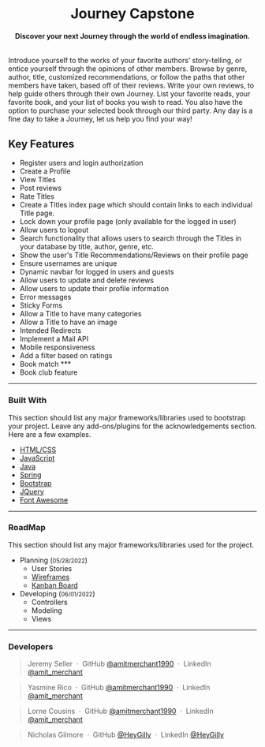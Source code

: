 
<h1 align="center"> Journey Capstone </h1>

<h4 align="center">Discover your next Journey through the world of endless imagination.</h4>


<img src="../Journey-Capstone/src/main/resources/static/images/templateHeader.png" alt="">


Introduce yourself to the works of your favorite authors’ story-telling, or entice yourself through the opinions of other members.  Browse by genre, author, title, customized recommendations, or follow the paths that other members have taken, based off of their reviews.  Write your own reviews, to help guide others through their own Journey.  List your favorite reads, your favorite book, and your list of books you wish to read.  You also have the option to purchase your selected book through our third party.  Any day is a fine day to take a Journey, let us help you find your way!



## Key Features
* Register users and login authorization 
* Create a Profile 
* View Titles 
* Post reviews 
* Rate Titles 
* Create a Titles index page which should contain links to each individual Title page. 
* Lock down your profile page (only available for the logged in user)
* Allow users to logout 
* Search functionality that allows users to search through the Titles in your database by title, author, genre, etc. 
* Show the user's Title Recommendations/Reviews on their profile page 
* Ensure usernames are unique
* Dynamic navbar for logged in users and guests 
* Allow users to update and delete reviews 
* Allow users to update their profile information 
* Error messages 
* Sticky Forms 
* Allow a Title to have many categories 
* Allow a Title to have an image 
* Intended Redirects 
* Implement a Mail API 
* Mobile responsiveness 
* Add a filter based on ratings 
* Book match ***
* Book club feature


<hr>

### Built With

This section should list any major frameworks/libraries used to bootstrap your project. Leave any add-ons/plugins for the acknowledgements section. Here are a few examples.

* [HTML/CSS](https://www.w3schools.com/)
* [JavaScript](https://developer.mozilla.org/en-US/docs/Web/javascript)
* [Java](https://docs.oracle.com/en/java/)
* [Spring](https://spring.io/projects)
* [Bootstrap](https://bootstrap.com)
* [JQuery](https://jquery.com)
* [Font Awesome](https://fontawesome.com)


<hr>

### RoadMap

This section should list any major frameworks/libraries used for the project. 

  * Planning    (<small>05/28/2022</small>)
    * User Stories
    * [Wireframes](https://www.figma.com/file/EzRz2EiegdIdhm0vXvulVZ/Capstone?node-id=23%3A2160)
    * [Kanban Board](https://github.com/orgs/Journey-Capstone/projects/1)
  * Developing   (<small>06/01/2022</small>)
    * Controllers
    * Modeling
    * Views

<hr>




### Developers
> Jeremy Seller &nbsp;&middot;&nbsp;
> GitHub [@amitmerchant1990](https://linkedin.com) &nbsp;&middot;&nbsp;
> LinkedIn [@amit_merchant](https://linkedin.com)

> Yasmine Rico &nbsp;&middot;&nbsp;
> GitHub [@amitmerchant1990](https://linkedin.com) &nbsp;&middot;&nbsp;
> LinkedIn [@amit_merchant](https://linkedin.com)


> Lorne Cousins &nbsp;&middot;&nbsp;
> GitHub [@amitmerchant1990](https://linkedin.com) &nbsp;&middot;&nbsp;
> LinkedIn [@amit_merchant](https://linkedin.com)

> Nicholas Gilmore &nbsp;&middot;&nbsp;
> GitHub [@HeyGilly](https://github.com/HeyGilly) &nbsp;&middot;&nbsp;
> LinkedIn [@HeyGilly](https://linkedin.com/heygilly)



